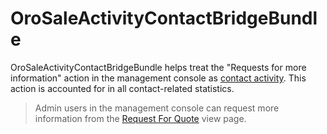 # OroSaleActivityContactBridgeBundle

OroSaleActivityContactBridgeBundle helps treat the "Requests for more information" action in the management console as [contact activity](https://github.com/oroinc/crm/tree/4.1/src/Oro/Bundle/ActivityContactBundle). This action is accounted for in all contact-related statistics.

> Admin users in the management console can request more information from the [Request For Quote](https://github.com/oroinc/orocommerce/tree/4.1/src/Oro/Bundle/RFPBundle) view page.
